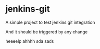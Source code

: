 # jenkins-git

A simple project to test jenkins git integration

And it should be triggered by any change

heeeelp ahhhh
 sda
sads

